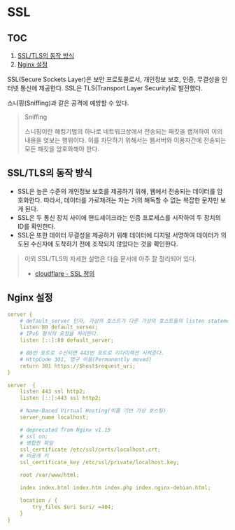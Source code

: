 # SSL

## TOC

1. [SSL/TLS의 동작 방식](#ssltls의-동작-방식)
2. [Nginx 설정](#nginx-설정)

SSL(Secure Sockets Layer)은 보안 프로토콜로서, 개인정보 보호, 인증, 무결성을 인터넷 통신에 제공한다. SSL은 TLS(Transport Layer Security)로 발전했다.

스니핑(Sniffing)과 같은 공격에 예방할 수 있다.

> Sniffing
>
> 스니핑이란 해킹기법의 하나로 네트워크상에서 전송되는 패킷을 캡쳐하여 이의 내용을 엿보는 행위이다.
> 이를 차단하기 위해서는 웹서버와 이용자간에 전송되는 모든 패킷을 암호화해야 한다.

## SSL/TLS의 동작 방식

- SSL은 높은 수준의 개인정보 보호를 제공하기 위해, 웹에서 전송되는 데이터를 암호화한다. 따라서, 데이터를 가로채려는 자는 거의 해독할 수 없는 복잡한 문자만 보게 된다.
- SSL은 두 통신 장치 사이에 핸드셰이크라는 인증 프로세스를 시작하여 두 장치의 ID를 확인한다.
- SSL은 또한 데이터 무결성을 제공하기 위해 데이터에 디지털 서명하여 데이터가 의도된 수신자에 도착하기 전에 조작되지 않았다는 것을 확인한다.

> 이외 SSL/TLS의 자세한 설명은 다음 문서에 아주 잘 정리되어 있다.
>
> - [cloudflare - SSL 정의](https://www.cloudflare.com/ko-kr/learning/ssl/what-is-ssl/)

## Nginx 설정

```yml
server {
    # default_server 인자, 가상의 호스트가 다른 가상의 호스트들의 listen statement와 매치되지 않는 모든 요청에 응답한다.
    listen 80 default_server;
    # IPv6 형식의 요청을 처리한다.
    listen [::]:80 default_server;

    # 80번 포트로 수신되면 443번 포트로 리다이렉션 시켜준다.
    # HttpCode 301, 영구 이동(Permanently moved)
    return 301 https://$host$request_uri;
}

server	{
    listen 443 ssl http2;
    listen [::]:443 ssl http2;

    # Name-Based Virtual Hosting(이름 기반 가상 호스팅)
    server_name localhost;

    # deprecated from Nginx v1.15
    # ssl on;
    # 병합한 파일
    ssl_certificate /etc/ssl/certs/localhost.crt;
    # 비공개 키
    ssl_certificate_key /etc/ssl/private/localhost.key;

    root /var/www/html;

    index index.html index.htm index.php index.nginx-debian.html;

    location / {
        try_files $uri $uri/ =404;
    }
}
```
